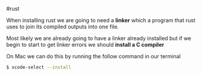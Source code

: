 #rust 

When installing rust we are going to need a **linker** which a program that rust uses to join its compiled outputs into one file.

Most likely we are already going to have a linker already installed but if we begin to start to get linker errors we should **install a C compiler** 

On Mac we can do this by running the follow command in our terminal 

```zsh 
$ xcode-select --install
```